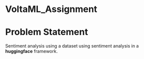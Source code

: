 # VoltaML_Assignment

# Problem Statement
Sentiment analysis using a dataset using sentiment analysis in a **huggingface** framework. 
